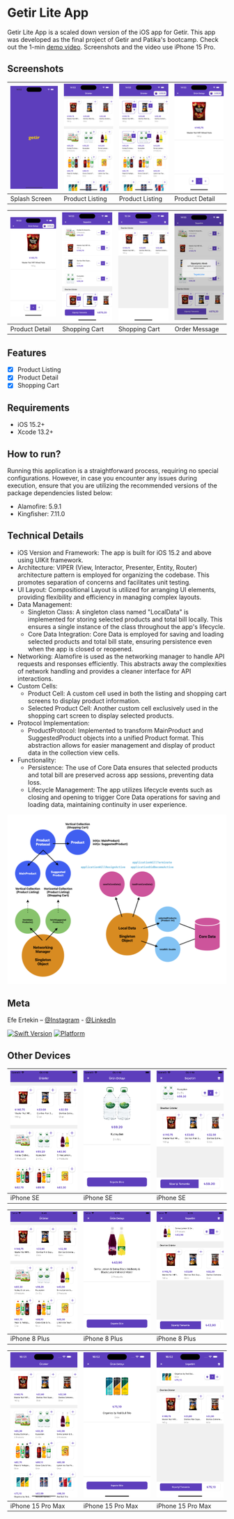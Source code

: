 # Getir Lite App
Getir Lite App is a scaled down version of the iOS app for Getir. This app was developed as the final project of Getir and Patika's bootcamp. Check out the 1-min <a href="https://youtu.be/OP9xOmV3u68">demo video</a>. Screenshots and the video use iPhone 15 Pro.

## Screenshots
| ![Splash Screen](https://github.com/GradByte/GetirLiteApp/blob/main/images/1.png) | ![Product Listing](https://github.com/GradByte/GetirLiteApp/blob/main/images/2.png) | ![Product Listing](https://github.com/GradByte/GetirLiteApp/blob/main/images/3.png) | ![Product Detail](https://github.com/GradByte/GetirLiteApp/blob/main/images/4.png) |
| --- | --- | --- | --- |
| Splash Screen | Product Listing | Product Listing | Product Detail |

| ![Product Detail](https://github.com/GradByte/GetirLiteApp/blob/main/images/5.png) | ![Shopping Cart](https://github.com/GradByte/GetirLiteApp/blob/main/images/6.png) | ![Shopping Cart](https://github.com/GradByte/GetirLiteApp/blob/main/images/7.png) | ![Order Message](https://github.com/GradByte/GetirLiteApp/blob/main/images/8.png) |
| --- | --- | --- | --- |
| Product Detail | Shopping Cart | Shopping Cart | Order Message |

## Features

- [x] Product Listing
- [x] Product Detail
- [x] Shopping Cart

## Requirements

- iOS 15.2+
- Xcode 13.2+

## How to run?

Running this application is a straightforward process, requiring no special configurations. However, in case you encounter any issues during execution, ensure that you are utilizing the recommended versions of the package dependencies listed below:

- Alamofire: 5.9.1
- Kingfisher: 7.11.0

## Technical Details

- iOS Version and Framework: The app is built for iOS 15.2 and above using UIKit framework.
- Architecture: VIPER (View, Interactor, Presenter, Entity, Router) architecture pattern is employed for organizing the codebase. This promotes separation of concerns and facilitates unit testing.
- UI Layout: Compositional Layout is utilized for arranging UI elements, providing flexibility and efficiency in managing complex layouts.
- Data Management:
    - Singleton Class: A singleton class named "LocalData" is implemented for storing selected products and total bill locally. This ensures a single instance of the class throughout the app's lifecycle.
    - Core Data Integration: Core Data is employed for saving and loading selected products and total bill state, ensuring persistence even when the app is closed or reopened.
- Networking: Alamofire is used as the networking manager to handle API requests and responses efficiently. This abstracts away the complexities of network handling and provides a cleaner interface for API interactions.
- Custom Cells:
    - Product Cell: A custom cell used in both the listing and shopping cart screens to display product information.
    - Selected Product Cell: Another custom cell exclusively used in the shopping cart screen to display selected products.
- Protocol Implementation:
    - ProductProtocol: Implemented to transform MainProduct and SuggestedProduct objects into a unified Product format. This abstraction allows for easier management and display of product data in the collection view cells.
- Functionality:
    - Persistence: The use of Core Data ensures that selected products and total bill are preserved across app sessions, preventing data loss.
    - Lifecycle Management: The app utilizes lifecycle events such as closing and opening to trigger Core Data operations for saving and loading data, maintaining continuity in user experience.

![alt text](https://github.com/GradByte/GetirLiteApp/blob/main/images/structure.png)

## Meta

Efe Ertekin – [@Instagram](https://www.instagram.com/gradbyte.codes/) - [@LinkedIn](https://www.linkedin.com/in/efe-ertekin/)


[![Swift Version][swift-image]][swift-url]
[![Platform](https://img.shields.io/cocoapods/p/LFAlertController.svg?style=flat)](http://cocoapods.org/pods/LFAlertController)

## Other Devices
| ![Splash Screen](https://github.com/GradByte/GetirLiteApp/blob/main/images/SE1.png) | ![Product Listing](https://github.com/GradByte/GetirLiteApp/blob/main/images/SE2.png) | ![Product Listing](https://github.com/GradByte/GetirLiteApp/blob/main/images/SE3.png) |
| --- | --- | --- |
| iPhone SE | iPhone SE | iPhone SE |

| ![Splash Screen](https://github.com/GradByte/GetirLiteApp/blob/main/images/8P1.png) | ![Product Listing](https://github.com/GradByte/GetirLiteApp/blob/main/images/8P2.png) | ![Product Listing](https://github.com/GradByte/GetirLiteApp/blob/main/images/8P3.png) |
| --- | --- | --- |
| iPhone 8 Plus | iPhone 8 Plus | iPhone 8 Plus |

| ![Splash Screen](https://github.com/GradByte/GetirLiteApp/blob/main/images/PM1.png) | ![Product Listing](https://github.com/GradByte/GetirLiteApp/blob/main/images/PM2.png) | ![Product Listing](https://github.com/GradByte/GetirLiteApp/blob/main/images/PM3.png) |
| --- | --- | --- |
| iPhone 15 Pro Max | iPhone 15 Pro Max | iPhone 15 Pro Max |

[swift-image]:https://img.shields.io/badge/swift-5.5.2-orange.svg
[swift-url]: https://swift.org/
